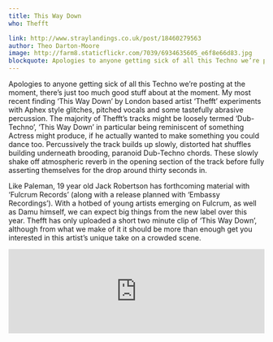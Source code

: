```yaml
---
title: This Way Down
who: Thefft

link: http://www.straylandings.co.uk/post/18460279563
author: Theo Darton-Moore
image: http://farm8.staticflickr.com/7039/6934635605_e6f8e66d83.jpg
blockquote: Apologies to anyone getting sick of all this Techno we’re posting at the moment, there’s just too much good stuff about at the moment. My most recent finding ‘This Way Down’ by London based artist ‘Thefft’ experiments with Aphex style glitches, pitched vocals and some tastefully abrasive percussion. The majority of Thefft’s tracks might be loosely termed ‘Dub-Techno’, ‘This Way Down’ in particular being reminiscent of something Actress might produce, if he actually wanted to make something you could dance too. Percussively the track builds up slowly, distorted hat shuffles building underneath brooding, paranoid Dub-Techno chords. These slowly shake off atmospheric reverb in the opening section of the track before fully asserting themselves for the drop around thirty seconds in.
---
```


Apologies to anyone getting sick of all this Techno we’re posting at the moment, there’s just too much good stuff about at the moment. My most recent finding ‘This Way Down’ by London based artist ‘Thefft’ experiments with Aphex style glitches, pitched vocals and some tastefully abrasive percussion. The majority of Thefft’s tracks might be loosely termed ‘Dub-Techno’, ‘This Way Down’ in particular being reminiscent of something Actress might produce, if he actually wanted to make something you could dance too. Percussively the track builds up slowly, distorted hat shuffles building underneath brooding, paranoid Dub-Techno chords. These slowly shake off atmospheric reverb in the opening section of the track before fully asserting themselves for the drop around thirty seconds in.

Like Paleman, 19 year old Jack Robertson has forthcoming material with ‘Fulcrum Records’ (along with a release planned with ‘Embassy Recordings’). With a hotbed of young artists emerging on Fulcrum, as well as Damu himself, we can expect big things from the new label over this year. Thefft has only uploaded a short two minute clip of ‘This Way Down’, although from what we make of it it should be more than enough get you interested in this artist’s unique take on a crowded scene.

<iframe frameborder="no" height="166" scrolling="no" src="http://w.soundcloud.com/player/?url=http%3A%2F%2Fapi.soundcloud.com%2Ftracks%2F35661865&amp;show_artwork=true" width="100%"></iframe>